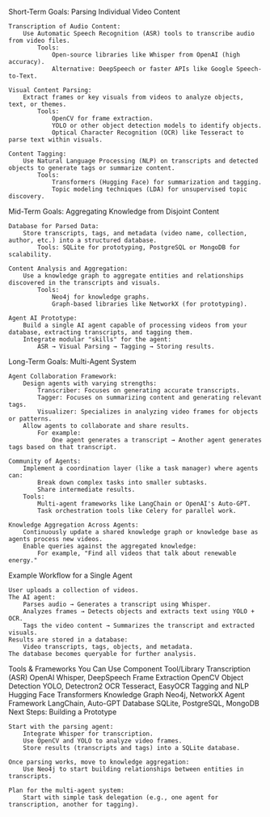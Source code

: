 Short-Term Goals: Parsing Individual Video Content

    Transcription of Audio Content:
        Use Automatic Speech Recognition (ASR) tools to transcribe audio from video files.
            Tools:
                Open-source libraries like Whisper from OpenAI (high accuracy).
                Alternative: DeepSpeech or faster APIs like Google Speech-to-Text.

    Visual Content Parsing:
        Extract frames or key visuals from videos to analyze objects, text, or themes.
            Tools:
                OpenCV for frame extraction.
                YOLO or other object detection models to identify objects.
                Optical Character Recognition (OCR) like Tesseract to parse text within visuals.

    Content Tagging:
        Use Natural Language Processing (NLP) on transcripts and detected objects to generate tags or summarize content.
            Tools:
                Transformers (Hugging Face) for summarization and tagging.
                Topic modeling techniques (LDA) for unsupervised topic discovery.

Mid-Term Goals: Aggregating Knowledge from Disjoint Content

    Database for Parsed Data:
        Store transcripts, tags, and metadata (video name, collection, author, etc.) into a structured database.
            Tools: SQLite for prototyping, PostgreSQL or MongoDB for scalability.

    Content Analysis and Aggregation:
        Use a knowledge graph to aggregate entities and relationships discovered in the transcripts and visuals.
            Tools:
                Neo4j for knowledge graphs.
                Graph-based libraries like NetworkX (for prototyping).

    Agent AI Prototype:
        Build a single AI agent capable of processing videos from your database, extracting transcripts, and tagging them.
        Integrate modular "skills" for the agent:
            ASR → Visual Parsing → Tagging → Storing results.

Long-Term Goals: Multi-Agent System

    Agent Collaboration Framework:
        Design agents with varying strengths:
            Transcriber: Focuses on generating accurate transcripts.
            Tagger: Focuses on summarizing content and generating relevant tags.
            Visualizer: Specializes in analyzing video frames for objects or patterns.
        Allow agents to collaborate and share results.
            For example:
                One agent generates a transcript → Another agent generates tags based on that transcript.

    Community of Agents:
        Implement a coordination layer (like a task manager) where agents can:
            Break down complex tasks into smaller subtasks.
            Share intermediate results.
        Tools:
            Multi-agent frameworks like LangChain or OpenAI's Auto-GPT.
            Task orchestration tools like Celery for parallel work.

    Knowledge Aggregation Across Agents:
        Continuously update a shared knowledge graph or knowledge base as agents process new videos.
        Enable queries against the aggregated knowledge:
            For example, "Find all videos that talk about renewable energy."

Example Workflow for a Single Agent

    User uploads a collection of videos.
    The AI agent:
        Parses audio → Generates a transcript using Whisper.
        Analyzes frames → Detects objects and extracts text using YOLO + OCR.
        Tags the video content → Summarizes the transcript and extracted visuals.
    Results are stored in a database:
        Video transcripts, tags, objects, and metadata.
    The database becomes queryable for further analysis.

Tools & Frameworks You Can Use
Component	Tool/Library
Transcription (ASR)	OpenAI Whisper, DeepSpeech
Frame Extraction	OpenCV
Object Detection	YOLO, Detectron2
OCR	Tesseract, EasyOCR
Tagging and NLP	Hugging Face Transformers
Knowledge Graph	Neo4j, NetworkX
Agent Framework	LangChain, Auto-GPT
Database	SQLite, PostgreSQL, MongoDB
Next Steps: Building a Prototype

    Start with the parsing agent:
        Integrate Whisper for transcription.
        Use OpenCV and YOLO to analyze video frames.
        Store results (transcripts and tags) into a SQLite database.

    Once parsing works, move to knowledge aggregation:
        Use Neo4j to start building relationships between entities in transcripts.

    Plan for the multi-agent system:
        Start with simple task delegation (e.g., one agent for transcription, another for tagging).
